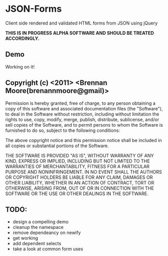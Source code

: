 # JSON-Forms

Client side rendered and validated HTML forms from JSON using jQuery

**THIS IS IN PROGRESS ALPHA SOFTWARE AND SHOULD BE TREATED ACCORDINGLY.**

## Demo

Working on it!

## Copyright (c) <2011> <Brennan Moore(brenannmoore@gmail)>

Permission is hereby granted, free of charge, to any person obtaining a copy of this software and associated documentation files (the "Software"), to deal in the Software without restriction, including without limitation the rights to use, copy, modify, merge, publish, distribute, sublicense, and/or sell copies of the Software, and to permit persons to whom the Software is furnished to do so, subject to the following conditions:

The above copyright notice and this permission notice shall be included in all copies or substantial portions of the Software.

THE SOFTWARE IS PROVIDED "AS IS", WITHOUT WARRANTY OF ANY KIND, EXPRESS OR IMPLIED, INCLUDING BUT NOT LIMITED TO THE WARRANTIES OF MERCHANTABILITY, FITNESS FOR A PARTICULAR PURPOSE AND NONINFRINGEMENT. IN NO EVENT SHALL THE AUTHORS OR COPYRIGHT HOLDERS BE LIABLE FOR ANY CLAIM, DAMAGES OR OTHER LIABILITY, WHETHER IN AN ACTION OF CONTRACT, TORT OR OTHERWISE, ARISING FROM, OUT OF OR IN CONNECTION WITH THE SOFTWARE OR THE USE OR OTHER DEALINGS IN THE SOFTWARE.

## TODO:

- design a compelling demo
- cleanup the namespace
- remove dependeancy on newify
- get working
- add dependent selects
- take a look at common form uses
